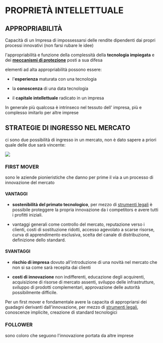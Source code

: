 # PROPRIETÀ INTELLETTUALE

## APPROPRIABILITÀ

Capacità di un Impresa di impossessarsi delle rendite dipendenti dai propri processi innovativi (non farsi rubare le idee)

l'appropriabilità e funzione della complessità della **tecnologia impiegata** e dei **[meccanismi di protezione](STRUMENTI%20DI%20PROPRIETÀ%20INTELLETTUALE.md)** posti a sua difesa 

elementi ad alta appropriabilità possono essere:

- l'**esperienza** maturata con una tecnologia

- la **conoscenza** di una data tecnologia

- il **capitale intellettuale** radicato in un impresa 

In generale più qualcosa è intrinseco nel tessuto dell' impresa, più e complesso imitarlo per altre imprese

## STRATEGIE DI INGRESSO NEL MERCATO

ci sono due possibilità di ingresso in un mercato, non è dato sapere a priori quale delle due sarà vincente:

![](Pasted%20image%2020231216152425.png)

### FIRST MOVER

sono le aziende pionieristiche che danno per prime il via a un processo di innovazione del mercato

#### VANTAGGI

- **sostenibilità del primato tecnologico**, per mezzo di [strumenti legali](STRUMENTI%20DI%20PROPRIETÀ%20INTELLETTUALE.md) è possibile proteggere la propria innovazione da i competitors e avere tutti i profitti iniziali.

- vantaggi generali come controllo del mercato, reputazione verso i clienti, costi di sostituzione ridotti, accesso agevolato a scarse risorse, curva di apprendimento esclusiva, scelta del canale di distribuzione, definizione dello standard.

#### SVANTAGGI

- **rischio di impresa** dovuto all'introduzione di una novità nel mercato che non si sa come sarà recepita dai clienti

- **costi di innovazione** non indifferenti, educazione degli acquirenti, acquisizione di risorse di mercato assenti, sviluppo delle infrastrutture, sviluppo di prodotti complementari, approvazione delle autorità possibilmente difficile.

Per un first mover e fondamentale avere la capacita di appropriarsi dei guadagni derivanti dall'innovazione, per mezzo di [strumenti legali](STRUMENTI%20DI%20PROPRIETÀ%20INTELLETTUALE.md), conoscenze implicite, creazione di standard tecnologici

### FOLLOWER

sono coloro che seguono l'innovazione portata da altre imprese